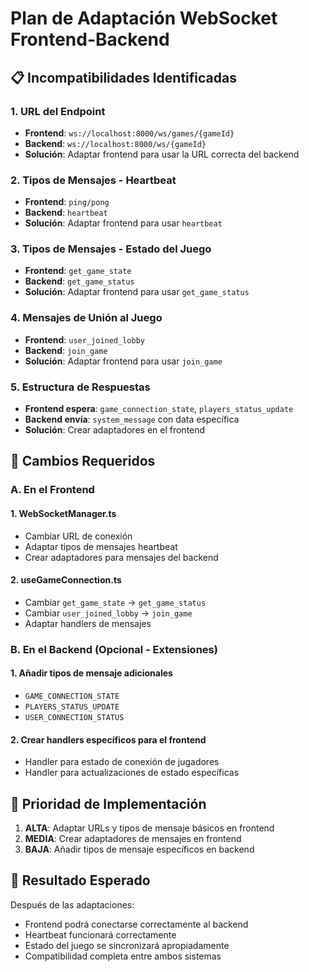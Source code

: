 # Plan de Adaptación WebSocket Frontend-Backend

## 📋 Incompatibilidades Identificadas

### 1. URL del Endpoint
- **Frontend**: `ws://localhost:8000/ws/games/{gameId}`
- **Backend**: `ws://localhost:8000/ws/{gameId}`
- **Solución**: Adaptar frontend para usar la URL correcta del backend

### 2. Tipos de Mensajes - Heartbeat
- **Frontend**: `ping/pong`
- **Backend**: `heartbeat`
- **Solución**: Adaptar frontend para usar `heartbeat`

### 3. Tipos de Mensajes - Estado del Juego
- **Frontend**: `get_game_state`
- **Backend**: `get_game_status`
- **Solución**: Adaptar frontend para usar `get_game_status`

### 4. Mensajes de Unión al Juego
- **Frontend**: `user_joined_lobby`
- **Backend**: `join_game`
- **Solución**: Adaptar frontend para usar `join_game`

### 5. Estructura de Respuestas
- **Frontend espera**: `game_connection_state`, `players_status_update`
- **Backend envía**: `system_message` con data específica
- **Solución**: Crear adaptadores en el frontend

## 🔧 Cambios Requeridos

### A. En el Frontend

#### 1. WebSocketManager.ts
- Cambiar URL de conexión
- Adaptar tipos de mensajes heartbeat
- Crear adaptadores para mensajes del backend

#### 2. useGameConnection.ts
- Cambiar `get_game_state` → `get_game_status`
- Cambiar `user_joined_lobby` → `join_game`
- Adaptar handlers de mensajes

### B. En el Backend (Opcional - Extensiones)

#### 1. Añadir tipos de mensaje adicionales
- `GAME_CONNECTION_STATE`
- `PLAYERS_STATUS_UPDATE`
- `USER_CONNECTION_STATUS`

#### 2. Crear handlers específicos para el frontend
- Handler para estado de conexión de jugadores
- Handler para actualizaciones de estado específicas

## 📝 Prioridad de Implementación

1. **ALTA**: Adaptar URLs y tipos de mensaje básicos en frontend
2. **MEDIA**: Crear adaptadores de mensajes en frontend
3. **BAJA**: Añadir tipos de mensaje específicos en backend

## 🎯 Resultado Esperado

Después de las adaptaciones:
- Frontend podrá conectarse correctamente al backend
- Heartbeat funcionará correctamente
- Estado del juego se sincronizará apropiadamente
- Compatibilidad completa entre ambos sistemas
